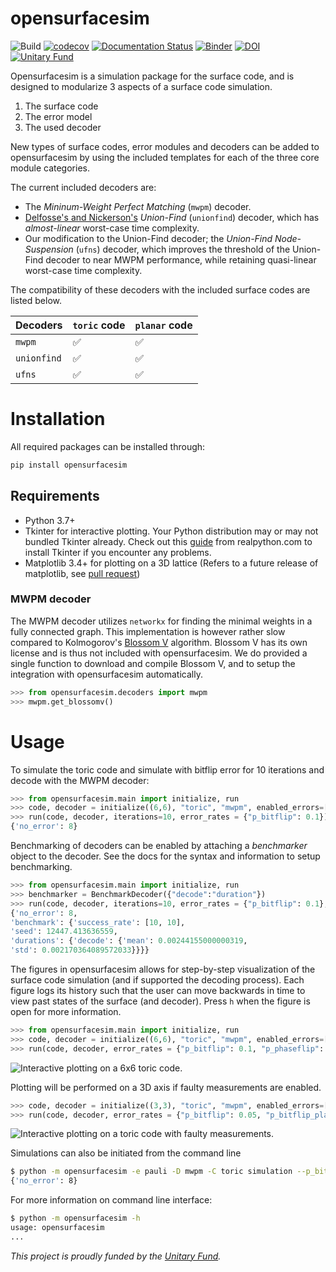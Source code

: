 
# opensurfacesim

![Build](https://github.com/watermarkhu/opensurfacesim/workflows/Build/badge.svg)
[![codecov](https://codecov.io/gh/watermarkhu/OpenSurfaceSim/branch/master/graph/badge.svg?token=CWLVPDFF2L)](https://codecov.io/gh/watermarkhu/OpenSurfaceSim)
[![Documentation Status](https://readthedocs.org/projects/opensurfacesim/badge/?version=latest)](https://opensurfacesim.readthedocs.io/en/latest/?badge=latest)
[![Binder](https://mybinder.org/badge_logo.svg)](https://mybinder.org/v2/gh/watermarkhu/opensurfacesim/master?filepath=examples.ipynb)
[![DOI](https://zenodo.org/badge/DOI/10.5281/zenodo.4247617.svg)](https://doi.org/10.5281/zenodo.4247617)
[![Unitary Fund](https://img.shields.io/badge/Supported%20By-UNITARY%20FUND-brightgreen.svg?style=flat-the-badge)](http://unitary.fund)

Opensurfacesim is a simulation package for the surface code, and is designed to modularize 3 aspects of a surface code simulation.

1. The surface code
2. The error model
3. The used decoder

New types of surface codes, error modules and decoders can be added to opensurfacesim by using the included templates for each of the three core module categories.

The current included decoders are:

* The *Mininum-Weight Perfect Matching* (`mwpm`) decoder.
* [Delfosse's and Nickerson's](https://arxiv.org/pdf/1709.06218.pdf) *Union-Find* (`unionfind`) decoder, which has *almost-linear* worst-case time complexity.
* Our modification to the Union-Find decoder; the *Union-Find Node-Suspension* (`ufns`) decoder, which improves the threshold of the Union-Find decoder to near MWPM performance, while retaining quasi-linear worst-case time complexity.

The compatibility of these decoders with the included surface codes are listed below.

| Decoders  | `toric` code | `planar` code |
|-----------|--------------|---------------|
|`mwpm`     |✅            |✅             |
|`unionfind`|✅            |✅             |
|`ufns`     |✅            |✅             |

# Installation

All required packages can be installed through:

```bash
pip install opensurfacesim
```

## Requirements

* Python 3.7+
* Tkinter for interactive plotting. Your Python distribution may or may not bundled Tkinter already. Check out this [guide](https://realpython.com/python-gui-tkinter/)  from realpython.com to install Tkinter if you encounter any problems.
* Matplotlib 3.4+ for plotting on a 3D lattice (Refers to a future release of matplotlib, see [pull request](https://github.com/matplotlib/matplotlib/pull/18816))

### MWPM decoder

The MWPM decoder utilizes `networkx` for finding the minimal weights in a fully connected graph. This implementation is however rather slow compared to Kolmogorov's [Blossom V](https://pub.ist.ac.at/~vnk/software.html) algorithm. Blossom V has its own license and is thus not included with opensurfacesim. We do provided a single function to download and compile Blossom V, and to setup the integration with opensurfacesim automatically.

```python
>>> from opensurfacesim.decoders import mwpm
>>> mwpm.get_blossomv()
```

# Usage

To simulate the toric code and simulate with bitflip error for 10 iterations and decode with the MWPM decoder:

```python
>>> from opensurfacesim.main import initialize, run
>>> code, decoder = initialize((6,6), "toric", "mwpm", enabled_errors=["pauli"])
>>> run(code, decoder, iterations=10, error_rates = {"p_bitflip": 0.1})
{'no_error': 8}
```

Benchmarking of decoders can be enabled by attaching a *benchmarker* object to the decoder. See the docs for the syntax and information to setup benchmarking.

```python
>>> from opensurfacesim.main import initialize, run
>>> benchmarker = BenchmarkDecoder({"decode":"duration"})
>>> run(code, decoder, iterations=10, error_rates = {"p_bitflip": 0.1}, benchmark=benchmarker)
{'no_error': 8,
'benchmark': {'success_rate': [10, 10],
'seed': 12447.413636559,
'durations': {'decode': {'mean': 0.00244155000000319,
'std': 0.002170364089572033}}}}
```

The figures in opensurfacesim allows for step-by-step visualization of the surface code simulation (and if supported the decoding process). Each figure logs its history such that the user can move backwards in time to view past states of the surface (and decoder). Press `h` when the figure is open for more information.

```python
>>> from opensurfacesim.main import initialize, run
>>> code, decoder = initialize((6,6), "toric", "mwpm", enabled_errors=["pauli"], plotting=True, initial_states=(0,0))
>>> run(code, decoder, error_rates = {"p_bitflip": 0.1, "p_phaseflip": 0.1}, decode_initial=False)
```

![Interactive plotting on a 6x6 toric code.](https://raw.githubusercontent.com/watermarkhu/OpenSurfaceSim/master/images/toric-2d.gif "Iteractive plotting on a 2d axis")

Plotting will be performed on a 3D axis if faulty measurements are enabled.

```python
>>> code, decoder = initialize((3,3), "toric", "mwpm", enabled_errors=["pauli"], faulty_measurements=True, plotting=True, initial_states=(0,0))
>>> run(code, decoder, error_rates = {"p_bitflip": 0.05, "p_bitflip_plaq": 0.05}, decode_initial=False)
```

![Interactive plotting on a toric code with faulty measurements.](https://raw.githubusercontent.com/watermarkhu/OpenSurfaceSim/master/images/toric-3d.gif "Iteractive plotting on a 3d axis")

Simulations can also be initiated from the command line

```bash
$ python -m opensurfacesim -e pauli -D mwpm -C toric simulation --p_bitflip 0.1 -n 10
{'no_error': 8}
```

For more information on command line interface:

```bash
$ python -m opensurfacesim -h
usage: opensurfacesim
...
```

*This project is proudly funded by the [Unitary Fund](https://unitary.fund/).*
